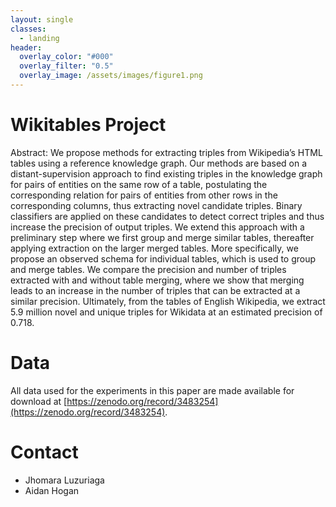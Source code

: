 ```yaml
---
layout: single
classes:
  - landing
header:
  overlay_color: "#000"
  overlay_filter: "0.5"
  overlay_image: /assets/images/figure1.png
---
```


# Wikitables Project

Abstract: We propose methods for extracting triples from Wikipedia’s HTML tables using a reference knowledge graph. Our methods
are based on a distant-supervision approach to find existing triples in the knowledge graph for pairs of entities on the same row of a
table, postulating the corresponding relation for pairs of entities from other rows in the corresponding columns, thus extracting novel
candidate triples. Binary classifiers are applied on these candidates to detect correct triples and thus increase the precision of output
triples. We extend this approach with a preliminary step where we first group and merge similar tables, thereafter applying extraction on
the larger merged tables. More specifically, we propose an observed schema for individual tables, which is used to group and merge
tables. We compare the precision and number of triples extracted with and without table merging, where we show that merging leads to
an increase in the number of triples that can be extracted at a similar precision. Ultimately, from the tables of English Wikipedia, we
extract 5.9 million novel and unique triples for Wikidata at an estimated precision of 0.718.

# Data

All data used for the experiments in this paper are made available for download at [https://zenodo.org/record/3483254](https://zenodo.org/record/3483254).

# Contact

- Jhomara Luzuriaga
- Aidan Hogan
